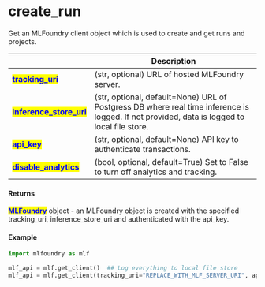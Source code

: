 # create\_run

Get an MLFoundry client object which is used to create and get runs and projects.

|                                                    | Description                                                                                                                                                                                 |
| -------------------------------------------------- | ------------------------------------------------------------------------------------------------------------------------------------------------------------------------------------------- |
| <mark style="color:blue;">**tracking\_uri**</mark> | (str, optional) URL of hosted MLFoundry server.|
| <mark style="color:blue;">**inference\_store\_uri**</mark> | (str, optional, default=None) URL of Postgress DB where real time inference is logged. If not provided, data is logged to local file store. |
| <mark style="color:blue;">**api\_key**</mark>     | (str, optional, default=None) API key to authenticate transactions.|
| <mark style="color:blue;">**disable_analytics**</mark>     | (bool, optional, default=True) Set to False to turn off analytics and tracking. |

#### Returns

<mark style="color:blue;">**MLFoundry**</mark> object - an MLFoundry object is created with the specified tracking_uri, inference_store_uri and authenticated with the api_key.

#### Example

```python
import mlfoundry as mlf

mlf_api = mlf.get_client()  ## Log everything to local file store
mlf_api = mlf.get_client(tracking_uri="REPLACE_WITH_MLF_SERVER_URI", api_key="REPLACE_WITH_YOUR_API_KEY")
```
